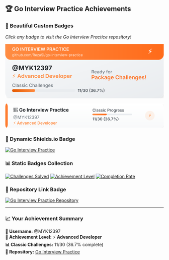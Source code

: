 ## 🏆 Go Interview Practice Achievements

### 🎨 Beautiful Custom Badges
*Click any badge to visit the Go Interview Practice repository!*

<!-- Full-size Card Badge - Clickable -->
[![Go Interview Practice Achievement Card](https://raw.githubusercontent.com/RezaSi/go-interview-practice/main/badges/MYK12397.svg)](https://github.com/RezaSi/go-interview-practice)

<!-- Compact Horizontal Badge - Clickable -->
[![Go Interview Practice Compact](https://raw.githubusercontent.com/RezaSi/go-interview-practice/main/badges/MYK12397_compact.svg)](https://github.com/RezaSi/go-interview-practice)

### 🔄 Dynamic Shields.io Badge
<!-- Dynamic Badge (auto-updates) -->
[![Go Interview Practice](https://img.shields.io/endpoint?url=https://raw.githubusercontent.com/RezaSi/go-interview-practice/main/badges/MYK12397.json&style=for-the-badge&logo=go&logoColor=white)](https://github.com/RezaSi/go-interview-practice)

### 📊 Static Badges Collection
[![Challenges Solved](https://img.shields.io/badge/Go_Challenges-11%2F30-brightgreen?style=for-the-badge&logo=go&logoColor=white)](https://github.com/RezaSi/go-interview-practice)
[![Achievement Level](https://img.shields.io/badge/Level-⚡_Advanced-orange?style=for-the-badge&logo=trophy&logoColor=white)](https://github.com/RezaSi/go-interview-practice)
[![Completion Rate](https://img.shields.io/badge/Completion-36.7%25-orange?style=for-the-badge&logo=checkmarx&logoColor=white)](https://github.com/RezaSi/go-interview-practice)


### 🔗 Repository Link Badge
[![Go Interview Practice Repository](https://img.shields.io/badge/View_Repository-Go_Interview_Practice-blue?style=for-the-badge&logo=github&logoColor=white)](https://github.com/RezaSi/go-interview-practice)

---

### 📈 Your Achievement Summary

**👤 Username:** @MYK12397  
**🏅 Achievement Level:** ⚡ **Advanced Developer**  
**📊 Classic Challenges:** 11/30 (36.7% complete)  
**🔗 Repository:** [Go Interview Practice](https://github.com/RezaSi/go-interview-practice)  
